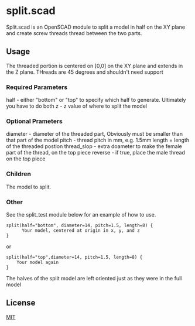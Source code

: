 # split.scad

Split.scad is an OpenSCAD module to split a model in half on the XY plane and create screw threads thread between the two parts.

## Usage

The threaded portion is centered on [0,0] on the XY plane and extends in the Z plane.  THreads are
 45 degrees and shouldn't need support

### Required Parameters
   half - either "bottom" or "top" to specify which half to generate.  Ultimately you have to do both
   z - z value of where to split the model
### Optional Prameters
   diameter - diameter of the threaded part, Obviously must be smaller than that part of the model
   pitch - thread pitch in mm, e.g. 1.5mm
   length = length of the threaded postion
   thread_slop - extra doameter to make the female part of the thread, on the top piece
   reverse - if true, place the male thread on the top piece

### Children
   The model to split.
   
### Other
See the split_test module below for an example of how to use.
```
split(half="bottom", diameter=14, pitch=1.5, length=8) {
      Your model, centered at origin in x, y, and z
}
```
or
```
split(half="top",diameter=14, pitch=1.5, length=8) {
    Your model again
}
```

The halves of the split model are left oriented just as they were in the full model

## License

[MIT](https:choosealicense.com/licenses/mit/)
